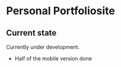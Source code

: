 # Personal Portfoliosite
## Current state
Currently under development.
- Half of the mobile version done
